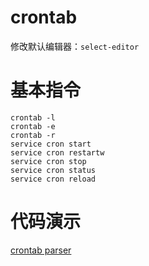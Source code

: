 # crontab


修改默认编辑器：`select-editor`

# 基本指令

```shell
crontab -l
crontab -e
crontab -r
service cron start
service cron restartw
service cron stop
service cron status
service cron reload
```

# 代码演示
[crontab parser](https://crontab.guru/#0_*_*_*_*)
